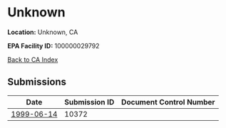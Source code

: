 # Unknown

**Location:** Unknown, CA

**EPA Facility ID:** 100000029792

[Back to CA Index](../../index.md)

## Submissions

| Date | Submission ID | Document Control Number |
|------|--------------|-------------------------|
| [1999-06-14](submissions/10372.md) | 10372 |  |
